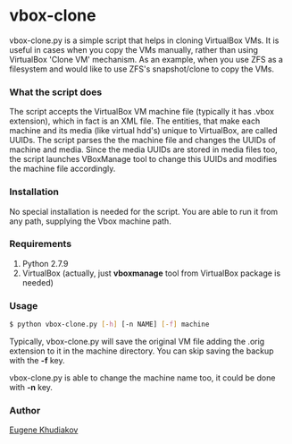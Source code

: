 # vbox-clone

vbox-clone.py is a simple script that helps in cloning VirtualBox VMs. It is useful in cases when you copy the VMs manually, rather than using VirtualBox 'Clone VM' mechanism. As an example, when you use ZFS as a filesystem and would like to use ZFS's snapshot/clone to copy the VMs. 

### What the script does
The script accepts the VirtualBox VM machine file (typically it has .vbox extension), which in fact is an XML file. The entities, that make each machine and its media (like virtual hdd's) unique to VirtualBox, are called UUIDs. The script parses the the machine file and changes the UUIDs of machine and media. Since the media UUIDs are stored in media files too, the script launches VBoxManage tool to change this UUIDs and modifies the machine file accordingly.

### Installation
No special installation is needed for the script. You are able to run it from any path, supplying the Vbox machine path.

### Requirements
1. Python 2.7.9
2. VirtualBox (actually, just **vboxmanage** tool from VirtualBox package is needed)

### Usage
```sh
$ python vbox-clone.py [-h] [-n NAME] [-f] machine
```
Typically, vbox-clone.py will save the original VM file adding the .orig extension to it in the machine directory. You can skip saving the backup with the **-f** key.

vbox-clone.py is able to change the machine name too, it could be done with **-n** key.

### Author
[Eugene Khudiakov](https://github.com/khudyakoff)



